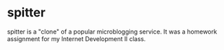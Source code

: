 spitter
=======

spitter is a "clone" of a popular microblogging service. It was a homework assignment for my Internet Development II class.
